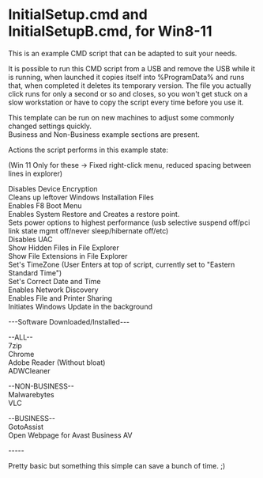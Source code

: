 # InitialSetup.cmd and InitialSetupB.cmd, for Win8-11

This is an example CMD script that can be adapted to suit your needs.<br>

It is possible to run this CMD script from a USB and remove the USB while it is running, when launched it copies itself into %ProgramData% and runs that, when completed it deletes its temporary version. The file you actually click runs for only a second or so and closes, so you won't get stuck on a slow workstation or have to copy the script every time before you use it.<br>

This template can be run on new machines to adjust some commonly changed settings quickly.<br>
Business and Non-Business example sections are present.<br>

Actions the script performs in this example state:<br>

(Win 11 Only for these -> Fixed right-click menu, reduced spacing between lines in explorer)<br>

Disables Device Encryption<br>
Cleans up leftover Windows Installation Files<br>
Enables F8 Boot Menu<br>
Enables System Restore and Creates a restore point.<br>
Sets power options to highest performance (usb selective suspend off/pci link state mgmt off/never sleep/hibernate off/etc)<br>
Disables UAC<br>
Show Hidden Files in File Explorer<br>
Show File Extensions in File Explorer<br>
Set's TimeZone (User Enters at top of script, currently set to "Eastern Standard Time")<br>
Set's Correct Date and Time<br>
Enables Network Discovery<br>
Enables File and Printer Sharing<br>
Initiates Windows Update in the background<br>

---Software Downloaded/Installed---<br>

--ALL--<br>
7zip<br>
Chrome<br>
Adobe Reader (Without bloat)<br>
ADWCleaner<br>

--NON-BUSINESS--<br>
Malwarebytes<br>
VLC<br>

--BUSINESS--<br>
GotoAssist<br>
Open Webpage for Avast Business AV<br>

-----<br>

Pretty basic but something this simple can save a bunch of time. ;)<br>
